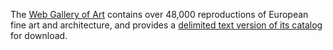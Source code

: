 The [Web Gallery of Art](https://www.wga.hu) contains over 48,000 reproductions of European fine art and architecture,
and provides a [delimited text version of its catalog](https://www.wga.hu/database/download/data_txt.zip) for download.
